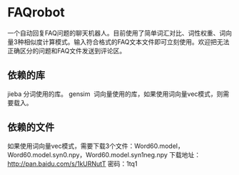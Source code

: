 # FAQrobot
一个自动回复FAQ问题的聊天机器人。目前使用了简单词汇对比、词性权重、词向量3种相似度计算模式。输入符合格式的FAQ文本文件即可立刻使用。欢迎把无法正确区分的问题和FAQ文件发送到评论区。
 
## 依赖的库
jieba 分词使用的库。
gensim  词向量使用的库，如果使用词向量vec模式，则需要载入。

## 依赖的文件
如果使用词向量vec模式，需要下载3个文件：Word60.model，Word60.model.syn0.npy，Word60.model.syn1neg.npy
下载地址：http://pan.baidu.com/s/1kURNutT 密码：1tq1



